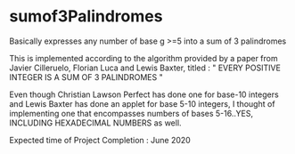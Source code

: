 # sumof3Palindromes
Basically expresses any number of base g >=5 into a sum of 3 palindromes

This is implemented according to the algorithm provided by a paper from Javier Cilleruelo, Florian Luca and Lewis Baxter,
titled : " EVERY POSITIVE INTEGER IS A SUM OF 3 PALINDROMES "

Even though Christian Lawson Perfect has done one for base-10 integers and Lewis Baxter has done an applet for base 5-10 integers, 
I thought of implementing one that encompasses numbers of bases 5-16..YES, INCLUDING HEXADECIMAL NUMBERS as well.

Expected time of Project Completion : June 2020


